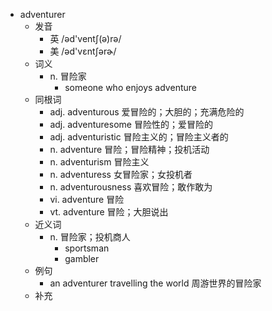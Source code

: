 - adventurer
  - 发音
    - 英 /əd'ventʃ(ə)rə/
    - 美 /əd'vɛntʃərɚ/
  - 词义
    - n. 冒险家
      - someone who enjoys adventure
  - 同根词
    - adj. adventurous 爱冒险的；大胆的；充满危险的
    - adj. adventuresome 冒险性的；爱冒险的
    - adj. adventuristic 冒险主义的；冒险主义者的
    - n. adventure 冒险；冒险精神；投机活动
    - n. adventurism 冒险主义
    - n. adventuress 女冒险家；女投机者
    - n. adventurousness 喜欢冒险；敢作敢为
    - vi. adventure 冒险
    - vt. adventure 冒险；大胆说出
  - 近义词
    - n. 冒险家；投机商人
      - sportsman
      - gambler
  - 例句
    - an adventurer travelling the world 周游世界的冒险家
  - 补充